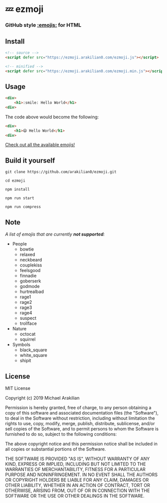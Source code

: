 # :zzz: ezmoji
### GitHub style [:emojis:](https://gist.github.com/rxaviers/7360908) for HTML

## **Install**
```html
<!-- source -->
<script defer src="https://ezmoji.arakilian0.com/ezmoji.js"></script>
```
```html
<!-- minified -->
<script defer src="https://ezmoji.arakilian0.com/ezmoji.min.js"></script>
```
## **Usage**
```html
<div>
    <h1>:smile: Hello World</h1>
<div>
```
The code above would become the following:
```html
<div>
    <h1>😄 Hello World</h1>
<div>
```
[Check out all the available emojis!](https://ezmoji.arakilian0.com)

## **Build it yourself**
```
git clone https://github.com/arakilian0/ezmoji.git
```
```
cd ezmoji
```
```
npm install
```
```
npm run start
```
```
npm run compress
```

## **Note**
*A list of emojis that are currently **not supported**:*
- People
    - bowtie
    - relaxed
    - neckbeard
    - couplekiss
    - feelsgood
    - finnadie
    - goberserk
    - godmode
    - hurtrealbad
    - rage1
    - rage2
    - rage3
    - rage4
    - suspect
    - trollface
- Nature
    - octocat
    - squirrel
- Symbols
    - black_square
    - white_square
    - shipit

## **License**
MIT License

Copyright (c) 2019 Michael Arakilian

Permission is hereby granted, free of charge, to any person obtaining a copy
of this software and associated documentation files (the "Software"), to deal
in the Software without restriction, including without limitation the rights
to use, copy, modify, merge, publish, distribute, sublicense, and/or sell
copies of the Software, and to permit persons to whom the Software is
furnished to do so, subject to the following conditions:

The above copyright notice and this permission notice shall be included in all
copies or substantial portions of the Software.

THE SOFTWARE IS PROVIDED "AS IS", WITHOUT WARRANTY OF ANY KIND, EXPRESS OR
IMPLIED, INCLUDING BUT NOT LIMITED TO THE WARRANTIES OF MERCHANTABILITY,
FITNESS FOR A PARTICULAR PURPOSE AND NONINFRINGEMENT. IN NO EVENT SHALL THE
AUTHORS OR COPYRIGHT HOLDERS BE LIABLE FOR ANY CLAIM, DAMAGES OR OTHER
LIABILITY, WHETHER IN AN ACTION OF CONTRACT, TORT OR OTHERWISE, ARISING FROM,
OUT OF OR IN CONNECTION WITH THE SOFTWARE OR THE USE OR OTHER DEALINGS IN THE
SOFTWARE.
